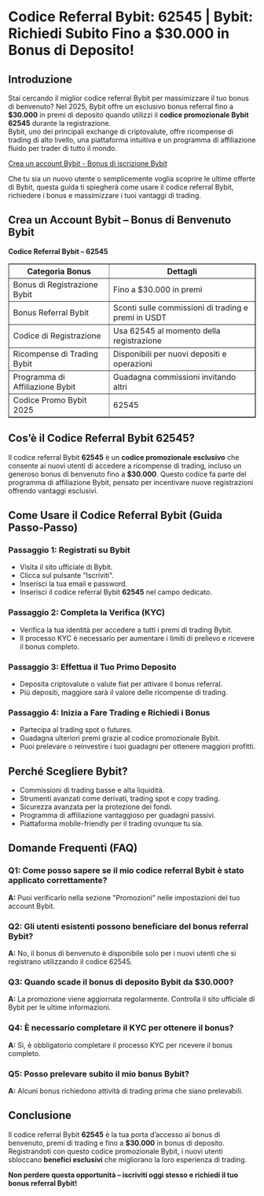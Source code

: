 <h1>Codice Referral Bybit: 62545 | Bybit: Richiedi Subito Fino a $30.000 in Bonus di Deposito!</h1>

<h2>Introduzione</h2>
<p>Stai cercando il miglior codice referral Bybit per massimizzare il tuo bonus di benvenuto? Nel 2025, Bybit offre un esclusivo bonus referral fino a <strong>$30.000</strong> in premi di deposito quando utilizzi il <strong>codice promozionale Bybit 62545</strong> durante la registrazione.<br>
Bybit, uno dei principali exchange di criptovalute, offre ricompense di trading di alto livello, una piattaforma intuitiva e un programma di affiliazione fluido per trader di tutto il mondo.</p>

<a href="https://partner.bybit.com/b/62545">Crea un account Bybit - Bonus di iscrizione Bybit</a>

<p>Che tu sia un nuovo utente o semplicemente voglia scoprire le ultime offerte di Bybit, questa guida ti spiegherà come usare il codice referral Bybit, richiedere i bonus e massimizzare i tuoi vantaggi di trading.</p>

<h2>Crea un Account Bybit – Bonus di Benvenuto Bybit</h2>
<p><strong>Codice Referral Bybit – 62545</strong></p>

<table border="1" cellpadding="8" cellspacing="0">
<thead>
      <tr>
        <th>Categoria Bonus</th>
        <th>Dettagli</th>
      </tr>
</thead>
<tbody>
      <tr>
        <td>Bonus di Registrazione Bybit</td>
        <td>Fino a $30.000 in premi</td>
      </tr>
      <tr>
        <td>Bonus Referral Bybit</td>
        <td>Sconti sulle commissioni di trading e premi in USDT</td>
      </tr>
      <tr>
        <td>Codice di Registrazione</td>
        <td>Usa 62545 al momento della registrazione</td>
      </tr>
      <tr>
        <td>Ricompense di Trading Bybit</td>
        <td>Disponibili per nuovi depositi e operazioni</td>
      </tr>
      <tr>
        <td>Programma di Affiliazione Bybit</td>
        <td>Guadagna commissioni invitando altri</td>
      </tr>
      <tr>
        <td>Codice Promo Bybit 2025</td>
        <td>62545</td>
      </tr>
    </tbody>
</table>

<h2>Cos’è il Codice Referral Bybit 62545?</h2>
<p>Il codice referral Bybit <strong>62545</strong> è un <strong>codice promozionale esclusivo</strong> che consente ai nuovi utenti di accedere a ricompense di trading, incluso un generoso bonus di benvenuto fino a <strong>$30.000</strong>. Questo codice fa parte del programma di affiliazione Bybit, pensato per incentivare nuove registrazioni offrendo vantaggi esclusivi.</p>

<h2>Come Usare il Codice Referral Bybit (Guida Passo-Passo)</h2>
<h3>Passaggio 1: Registrati su Bybit</h3>
<ul>
    <li>Visita il sito ufficiale di Bybit.</li>
    <li>Clicca sul pulsante "Iscriviti".</li>
    <li>Inserisci la tua email e password.</li>
    <li>Inserisci il codice referral Bybit <strong>62545</strong> nel campo dedicato.</li>
</ul>

<h3>Passaggio 2: Completa la Verifica (KYC)</h3>
<ul>
    <li>Verifica la tua identità per accedere a tutti i premi di trading Bybit.</li>
    <li>Il processo KYC è necessario per aumentare i limiti di prelievo e ricevere il bonus completo.</li>
</ul>

<h3>Passaggio 3: Effettua il Tuo Primo Deposito</h3>
<ul>
    <li>Deposita criptovalute o valute fiat per attivare il bonus referral.</li>
    <li>Più depositi, maggiore sarà il valore delle ricompense di trading.</li>
</ul>

<h3>Passaggio 4: Inizia a Fare Trading e Richiedi i Bonus</h3>
<ul>
    <li>Partecipa al trading spot o futures.</li>
    <li>Guadagna ulteriori premi grazie al codice promozionale Bybit.</li>
    <li>Puoi prelevare o reinvestire i tuoi guadagni per ottenere maggiori profitti.</li>
</ul>

<h2>Perché Scegliere Bybit?</h2>
<ul>
    <li>Commissioni di trading basse e alta liquidità.</li>
    <li>Strumenti avanzati come derivati, trading spot e copy trading.</li>
    <li>Sicurezza avanzata per la protezione dei fondi.</li>
    <li>Programma di affiliazione vantaggioso per guadagni passivi.</li>
    <li>Piattaforma mobile-friendly per il trading ovunque tu sia.</li>
</ul>

<h2>Domande Frequenti (FAQ)</h2>
<h3>Q1: Come posso sapere se il mio codice referral Bybit è stato applicato correttamente?</h3>
<p><strong>A:</strong> Puoi verificarlo nella sezione "Promozioni" nelle impostazioni del tuo account Bybit.</p>

<h3>Q2: Gli utenti esistenti possono beneficiare del bonus referral Bybit?</h3>
<p><strong>A:</strong> No, il bonus di benvenuto è disponibile solo per i nuovi utenti che si registrano utilizzando il codice 62545.</p>

<h3>Q3: Quando scade il bonus di deposito Bybit da $30.000?</h3>
<p><strong>A:</strong> La promozione viene aggiornata regolarmente. Controlla il sito ufficiale di Bybit per le ultime informazioni.</p>

<h3>Q4: È necessario completare il KYC per ottenere il bonus?</h3>
<p><strong>A:</strong> Sì, è obbligatorio completare il processo KYC per ricevere il bonus completo.</p>

<h3>Q5: Posso prelevare subito il mio bonus Bybit?</h3>
<p><strong>A:</strong> Alcuni bonus richiedono attività di trading prima che siano prelevabili.</p>

<h2>Conclusione</h2>
<p>Il codice referral Bybit <strong>62545</strong> è la tua porta d’accesso ai bonus di benvenuto, premi di trading e fino a <strong>$30.000</strong> in bonus di deposito.<br>
Registrandoti con questo codice promozionale Bybit, i nuovi utenti sbloccano <strong>benefici esclusivi</strong> che migliorano la loro esperienza di trading.</p>

<p><strong>Non perdere questa opportunità – iscriviti oggi stesso e richiedi il tuo bonus referral Bybit!</strong></p>

</body>
</html>
